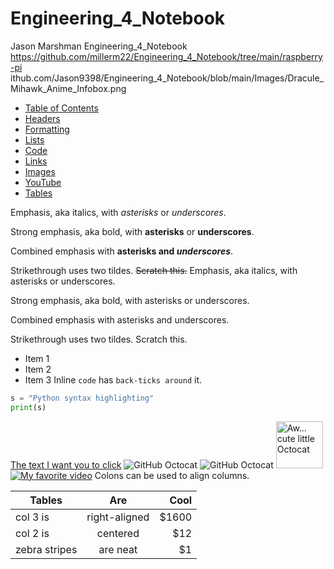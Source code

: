 # Engineering_4_Notebook
Jason Marshman Engineering_4_Notebook
https://github.com/millerm22/Engineering_4_Notebook/tree/main/raspberry-pi
ithub.com/Jason9398/Engineering_4_Notebook/blob/main/Images/Dracule_Mihawk_Anime_Infobox.png

* [Table of Contents](#table-of-contents)
* [Headers](#Headers)
* [Formatting](#Formatting)
* [Lists](#Lists)
* [Code](#Code)
* [Links](#Links)
* [Images](#Images)
* [YouTube](#YouTube)
* [Tables](#Tables)

Emphasis, aka italics, with *asterisks* or _underscores_.

Strong emphasis, aka bold, with **asterisks** or __underscores__.

Combined emphasis with **asterisks and _underscores_**.

Strikethrough uses two tildes. ~~Scratch this.~~
Emphasis, aka italics, with asterisks or underscores.

Strong emphasis, aka bold, with asterisks or underscores.

Combined emphasis with asterisks and underscores.

Strikethrough uses two tildes. Scratch this.
* Item 1
* Item 2
* Item 3
Inline `code` has `back-ticks around` it.
```python
s = "Python syntax highlighting"
print(s)
```
[The text I want you to click](http://www.google.com)
![GitHub Octocat](media/octocat.jpg)
![GitHub Octocat](media/octocat.jpg "Big Octocat")
<img src="media/octocat.jpg" width="75" title="Aw... cute little Octocat">
[![My favorite video](https://img.youtube.com/vi/wZZ7oFKsKzY/0.jpg)](https://www.youtube.com/watch?v=wZZ7oFKsKzY)
Colons can be used to align columns.

| Tables        | Are           | Cool  |
| ------------- |:-------------:| -----:|
| col 3 is      | right-aligned | $1600 |
| col 2 is      | centered      |   $12 |
| zebra stripes | are neat      |    $1 |
